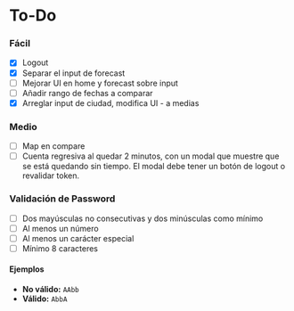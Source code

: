 # To-Do


### Fácil
- [x] Logout
- [x] Separar el input de forecast
- [ ] Mejorar UI en home y forecast sobre input
- [ ] Añadir rango de fechas a comparar
- [x] Arreglar input de ciudad, modifica UI - a medias

### Medio
- [ ] Map en compare
- [ ] Cuenta regresiva al quedar 2 minutos, con un modal que muestre que se está quedando sin tiempo. El modal debe tener un botón de logout o revalidar token.

### Validación de Password
- [ ] Dos mayúsculas no consecutivas y dos minúsculas como mínimo
- [ ] Al menos un número
- [ ] Al menos un carácter especial
- [ ] Mínimo 8 caracteres

#### Ejemplos
- **No válido:** `AAbb`
- **Válido:** `AbbA`
